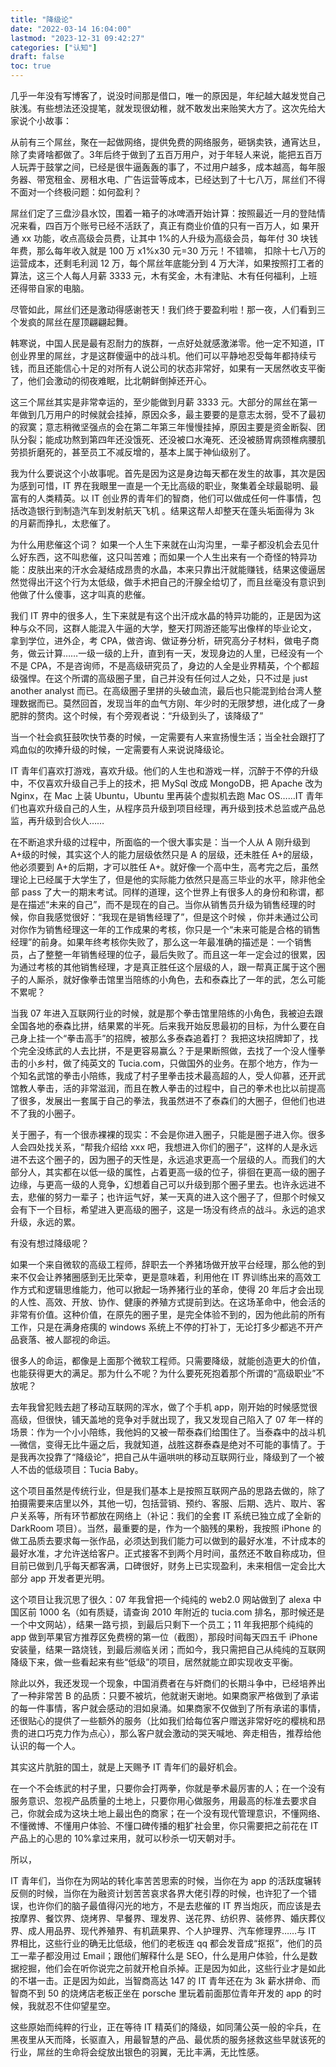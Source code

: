 ```yaml
---
title: "降级论"
date: "2022-03-14 16:04:00"
lastmod: "2023-12-31 09:42:27"
categories: ["认知"]
draft: false
toc: true
---
```


几乎一年没有写博客了，说没时间那是借口，唯一的原因是，年纪越大越发觉自己肤浅。有些想法还没提笔，就发现很幼稚，就不敢发出来贻笑大方了。这次先给大家说个小故事：

从前有三个屌丝，聚在一起做网络，提供免费的网络服务，砸锅卖铁，通宵达旦，除了卖肾啥都做了。3年后终于做到了五百万用户，对于年轻人来说，能把五百万人玩弄于鼓掌之间，已经是很牛逼轰轰的事了，不过用户越多，成本越高，每年服务器、带宽租金、房租水电、广告运营等成本，已经达到了十七八万，屌丝们不得不面对一个终极问题：如何盈利？

屌丝们定了三盘沙县水饺，围着一箱子的冰啤酒开始计算：按照最近一月的登陆情况来看，四百万个账号已经不活跃了，真正有商业价值的只有一百万人，如 果开通 xx 功能，收点高级会员费，让其中 1%的人升级为高级会员，每年付 30 块钱年费，那么每年收入就是 100 万 x1%x30 元=30 万元！不错嘛， 扣除十七八万的运营成本，还剩毛利润 12 万，每个屌丝年底能分到 4 万大洋，如果按照打工者的算法，这三个人每人月薪 3333 元，木有奖金，木有津贴、木有任何福利，上班还得带自家的电脑。

尽管如此，屌丝们还是激动得感谢苍天！我们终于要盈利啦！那一夜，人们看到三个发疯的屌丝在屋顶翩翩起舞。

韩寒说，中国人民是最有忍耐力的族群，一点好处就感激涕零。他一定不知道，IT 创业界里的屌丝，才是这群傻逼中的战斗机。他们可以平静地忍受每年都持续亏钱，而且还能信心十足的对所有人说公司的状态非常好，如果有一天居然收支平衡了，他们会激动的彻夜难眠，比北朝鲜倒掉还开心。

这三个屌丝其实是非常幸运的，至少能做到月薪 3333 元。大部分的屌丝在第一年做到几万用户的时候就会挂掉，原因众多，最主要要的是意志太弱，受不了最初的寂寞；意志稍微坚强点的会在第二年第三年慢慢挂掉，原因主要是资金断裂、团队分裂；能成功熬到第四年还没饿死、还没被口水淹死、还没被肠胃病颈椎病腰肌劳损折磨死的，甚至员工不减反增的，基本上属于神仙级别了。

我为什么要说这个小故事呢。首先是因为这是身边每天都在发生的故事，其次是因为感到可惜，IT 界在我眼里一直是一个无比高级的职业，聚集着全球最聪明、最富有的人类精英。以 IT 创业界的青年们的智商，他们可以做成任何一件事情，包括改造银行到制造汽车到发射航天飞机 。结果这帮人却整天在蓬头垢面得为 3k 的月薪而挣扎，太悲催了。

为什么用悲催这个词？ 如果一个人生下来就在山沟沟里，一辈子都没机会去见什么好东西，这不叫悲催，这只叫苦难；而如果一个人生出来有一个奇怪的特异功能：皮肤出来的汗水会凝结成昂贵的水晶，本来只靠出汗就能赚钱，结果这傻逼居然觉得出汗这个行为太低级，做手术把自己的汗腺全给切了，而且丝毫没有意识到他做了什么傻事，这才叫真的悲催。

我们 IT 界中的很多人，生下来就是有这个出汗成水晶的特异功能的，正是因为这种与众不同，这群人能混入牛逼的大学，整天打网游还能写出像样的毕业论文， 拿到学位，进外企，考 CPA，做咨询、做证券分析，研究高分子材料，做电子商务，做云计算……一级一级的上升，直到有一天，发现身边的人里，已经没有一个不是 CPA，不是咨询师，不是高级研究员了，身边的人全是业界精英，个个都超级强悍。在这个所谓的高级圈子里，自己并没有任何过人之处，只不过是 just another analyst 而已。在高级圈子里拼的头破血流，最后也只能混到给台湾人整理数据而已。莫然回首，发现当年的血气方刚、年少时的无限梦想，进化成了一身肥胖的赘肉。这个时候，有个旁观者说：“升级到头了，该降级了”

当一个社会疯狂鼓吹快节奏的时候，一定需要有人来宣扬慢生活；当全社会跟打了鸡血似的吹捧升级的时候，一定需要有人来说说降级论。

IT 青年们喜欢打游戏，喜欢升级。他们的人生也和游戏一样，沉醉于不停的升级中，不仅喜欢升级自己手上的技术，把 MySql 改成 MongoDB，把 Apache 改为 Nginx，在 Mac 上装 Ubuntu，Ubuntu 里再装个虚拟机去跑 Mac OS……IT 青年们也喜欢升级自己的人生，从程序员升级到项目经理，再升级到技术总监或产品总监，再升级到合伙人……

在不断追求升级的过程中，所面临的一个很大事实是：当一个人从 A 刚升级到 A+级的时候，其实这个人的能力层级依然只是 A 的层级，还未胜任 A+的层级，他必须要到 A+的后期，才可以胜任 A+。就好像一个高中生，高考完之后，虽然理论上已经属于大学生了，但是他的实际能力依然只是高三毕业的水平，除非他全部 pass 了大一的期末考试。同样的道理，这个世界上有很多人的身份和称谓，都是在描述“未来的自己”，而不是现在的自己。当你从销售员升级为销售经理的时候，你自我感觉很好：“我现在是销售经理了”，但是这个时候 ，你并未通过公司对你作为销售经理这一年的工作成果的考核，你只是一个“未来可能是合格的销售经理”的前身。如果年终考核你失败了，那么这一年最准确的描述是：一个销售员，占了整整一年销售经理的位子，最后失败了。而且这一年一定会过的很累，因为通过考核的其他销售经理，才是真正胜任这个层级的人，跟一帮真正属于这个圈子的人厮杀，就好像拳击馆里当陪练的小角色，去和泰森比了一年的武，怎么可能不累呢？

当我 07 年进入互联网行业的时候，就是那个拳击馆里陪练的小角色，我被迫去跟全国各地的泰森比拼，结果累的半死。后来我开始反思最初的目标，为什么要在自己身上挂一个“拳击高手”的招牌，被那么多泰森追着打？ 我把这块招牌卸了，找个完全没练武的人去比拼，不是更容易赢么？于是果断照做，去找了一个没人懂拳击的小乡村，做了纯英文的 Tucia.com，只做国外的业务。在那个地方，作为一个知名武馆的拳击小陪练，我成了村子里拳击技术最高超的人，受人仰慕，还开武馆教人拳击，活的非常滋润，而且在教人拳击的过程中，自己的拳术也比以前提高了很多，发展出一套属于自己的拳法，我虽然进不了泰森们的大圈子，但他们也进不了我的小圈子。

关于圈子，有一个很赤裸裸的现实：不会是你进入圈子，只能是圈子进入你。很多人会四处找关系，“帮我介绍给 xxx 吧，我想进入你们的圈子”，这样的人是永远进不去这个圈子的，因为圈子的天性是，永远追求更高一个层级的人。而我们的大部分人，其实都在以低一级的属性，占着更高一级的位子，徘徊在更高一级的圈子边缘，与更高一级的人竞争，幻想着自己可以升级到那个圈子里去。也许永远进不去，悲催的努力一辈子；也许运气好，某一天真的进入这个圈子了，但那个时候又会有下一个目标，希望进入更高级的圈子，这是一场没有终点的战斗。永远的追求升级，永远的累。

有没有想过降级呢？

如果一个来自微软的高级工程师，辞职去一个养猪场做开放平台经理，那么他的到来不仅会让养猪圈感到无比荣幸，更是意味着，利用他在 IT 界训练出来的高效工作方式和逻辑思维能力，他可以掀起一场养猪行业的革命，使得 20 年后才会出现的人性、高效、开放、协作、健康的养殖方式提前到达。在这场革命中，他会活的非常有价值。这种价值，在原先的圈子里，是完全体验不到的，因为他此前的所有工作，只是在满身疮痍的 windows 系统上不停的打补丁，无论打多少都逃不开产品衰落、被人鄙视的命运。

很多人的命运，都像是上面那个微软工程师。只需要降级，就能创造更大的价值，也能获得更大的满足。那为什么不呢？为什么要死死抱着那个所谓的“高级职业”不放呢？

去年我曾犯贱去趟了移动互联网的浑水，做了个手机 app，刚开始的时候感觉很高级，但很快，铺天盖地的竞争对手就出现了，我又发现自己陷入了 07 年一样的场景：作为一个小小陪练，我他妈的又被一帮泰森们给围住了。当泰森中的战斗机—微信，变得无比牛逼之后，我就知道，战胜这群泰森是绝对不可能的事情了。于是我再次投靠了“降级论”，把自己从牛逼哄哄的移动互联网行业，降级到了一个被人不齿的低级项目：Tucia Baby。

这个项目虽然是传统行业，但是我们基本上是按照互联网产品的思路去做的，除了拍摄需要来店里以外，其他一切，包括营销、预约、客服、后期、选片、取片、客户关系等，所有环节都放在网络上（补记：我们的全套 IT 系统已独立成了全新的 DarkRoom 项目）。当然，最重要的是，作为一个脑残的果粉，我按照 iPhone 的做工品质去要求每一张作品，必须达到我们能力可以做到的最好水准，不计成本的最好水准，才允许送给客户。正式接客不到两个月时间，虽然还不敢自称成功，但目前已做到几乎每天都客满，口碑很好，财务上已实现盈利，未来相信一定会比大部分 app 开发者更光明。

这个项目让我沉思了很久：07 年我曾把一个纯纯的 web2.0 网站做到了 alexa 中国区前 1000 名（如有质疑，请查询 2010 年附近的 tucia.com 排名，那时候还是一个中文网站），结果一路亏损，到最后只剩下一个员工；11 年我把那个纯纯的 app 做到苹果官方推荐区免费榜的第一位（截图），那段时间每天四五千 iPhone 安装量，结果一路烧钱，到最后濒临关闭；而如今，我只需把自己从纯纯的互联网降级下来，做一些看起来有些“低级”的项目，居然就能立即实现收支平衡。

除此以外，我还发现一个现象，中国消费者在与奸商们的长期斗争中，已经培养出了一种非常苦 B 的品质：只要不被坑，他就谢天谢地。如果商家严格做到了承诺的每一件事情，客户就会感动的泪如泉涌。如果商家不仅做到了所有承诺的事情，还很贴心的提供了一些额外的服务（比如我们给每位客户赠送非常好吃的樱桃和昂贵的进口巧克力作为点心），那么客户就会激动的哭天喊地、奔走相告，推荐给他认识的每一个人。

其实这片肮脏的国土，就是上天赐予 IT 青年们的最好机会。

在一个不会练武的村子里，只要你会打两拳，你就是拳术最厉害的人；在一个没有服务意识、忽视产品质量的土地上，只要你用心做服务，用最高的标准去要求自己，你就会成为这块土地上最出色的商家；在一个没有现代管理意识，不懂网络、不懂微博、不懂用户体验、不懂口碑传播的粗犷社会里，你只需要把之前花在 IT 产品上的心思的 10%拿过来用，就可以秒杀一切天朝对手。

所以，

IT 青年们，当你在为网站的转化率苦苦思索的时候，当你在为 app 的活跃度辗转反侧的时候，当你在为融资计划苦苦哀求各界大佬引荐的时候，也许犯了一个错误，也许你们的脑子最值得闪光的地方，不是去悲催的 IT 界当炮灰，而应该是去按摩界、餐饮界、烧烤界、早餐界、理发界、送花界、纺织界、装修界、婚庆葬仪界、成人用品界、现代养殖界、有机蔬果界、个人护理界、汽车修理界……与 IT 界相比，这些行业的确无比低级，他们的老板连 qq 都会发音成“抠抠”，他们的员工一辈子都没用过 Email；跟他们解释什么是 SEO，什么是用户体验，什么是数据挖掘，他们会在听你说完之前就开枪自杀掉。正是因为如此，这些行业才是如此的不堪一击。正是因为如此，当智商高达 147 的 IT 青年还在为 3k 薪水拼命、而智商不到 50 的烧烤店老板正坐在 porsche 里玩着前面那位青年开发的 app 的时候，我就忍不住仰望星空。

这些原始而纯粹的行业，正在等待 IT 精英们的降级，如同蒲公英一般的伞兵，在黑夜里从天而降，长驱直入，用最智慧的产品、最优质的服务拯救这些早就该死的行业，屌丝的生命将会绽放出银色的羽翼，无比丰满，无比性感。